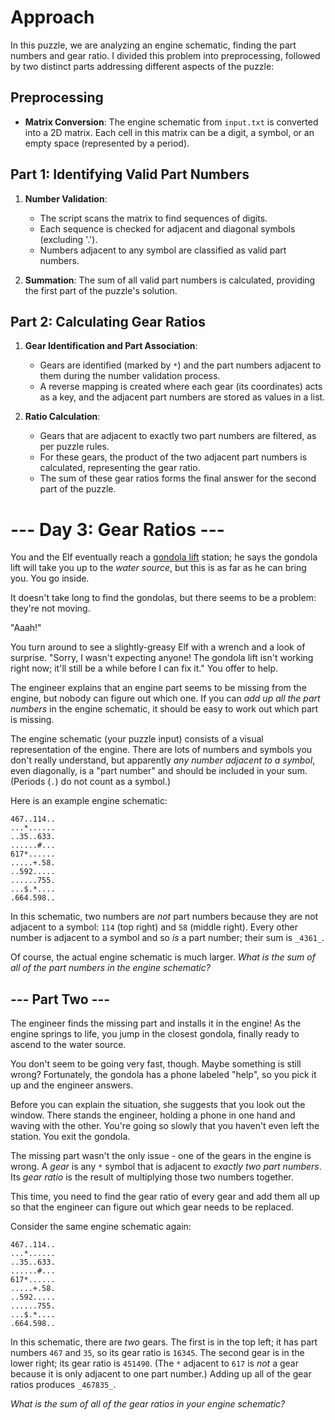 
# Approach

In this puzzle, we are analyzing an engine schematic, finding the part numbers and gear ratio. I divided this problem into preprocessing, followed by two distinct parts addressing different aspects of the puzzle:

## Preprocessing

-   **Matrix Conversion**: The engine schematic from `input.txt` is converted into a 2D matrix. Each cell in this matrix can be a digit, a symbol, or an empty space (represented by a period).

## Part 1: Identifying Valid Part Numbers

1.  **Number Validation**:
    
    -   The script scans the matrix to find sequences of digits.
    -   Each sequence is checked for adjacent and diagonal symbols (excluding '.').
    -   Numbers adjacent to any symbol are classified as valid part numbers.
2.  **Summation**: The sum of all valid part numbers is calculated, providing the first part of the puzzle's solution.
    

## Part 2: Calculating Gear Ratios

1.  **Gear Identification and Part Association**:
    
    -    Gears are identified (marked by `*`) and the part numbers adjacent to them during the number validation process.
    -   A reverse mapping is created where each gear (its coordinates) acts as a key, and the adjacent part numbers are stored as values in a list.
2.  **Ratio Calculation**:
    
    -   Gears that are adjacent to exactly two part numbers are filtered, as per puzzle rules.
    -   For these gears, the product of the two adjacent part numbers is calculated, representing the gear ratio.
    -   The sum of these gear ratios forms the final answer for the second part of the puzzle.

# --- Day 3: Gear Ratios ---

You and the Elf eventually reach a  [gondola lift](https://en.wikipedia.org/wiki/Gondola_lift)  station; he says the gondola lift will take you up to the  _water source_, but this is as far as he can bring you. You go inside.

It doesn't take long to find the gondolas, but there seems to be a problem: they're not moving.

"Aaah!"

You turn around to see a slightly-greasy Elf with a wrench and a look of surprise. "Sorry, I wasn't expecting anyone! The gondola lift isn't working right now; it'll still be a while before I can fix it." You offer to help.

The engineer explains that an engine part seems to be missing from the engine, but nobody can figure out which one. If you can  _add up all the part numbers_  in the engine schematic, it should be easy to work out which part is missing.

The engine schematic (your puzzle input) consists of a visual representation of the engine. There are lots of numbers and symbols you don't really understand, but apparently  _any number adjacent to a symbol_, even diagonally, is a "part number" and should be included in your sum. (Periods (`.`) do not count as a symbol.)

Here is an example engine schematic:

```
467..114..
...*......
..35..633.
......#...
617*......
.....+.58.
..592.....
......755.
...$.*....
.664.598..

```

In this schematic, two numbers are  _not_  part numbers because they are not adjacent to a symbol:  `114`  (top right) and  `58`  (middle right). Every other number is adjacent to a symbol and so  _is_  a part number; their sum is  `_4361_`.

Of course, the actual engine schematic is much larger.  _What is the sum of all of the part numbers in the engine schematic?_

## --- Part Two ---

The engineer finds the missing part and installs it in the engine! As the engine springs to life, you jump in the closest gondola, finally ready to ascend to the water source.

You don't seem to be going very fast, though. Maybe something is still wrong? Fortunately, the gondola has a phone labeled "help", so you pick it up and the engineer answers.

Before you can explain the situation, she suggests that you look out the window. There stands the engineer, holding a phone in one hand and waving with the other. You're going so slowly that you haven't even left the station. You exit the gondola.

The missing part wasn't the only issue - one of the gears in the engine is wrong. A  _gear_  is any  `*`  symbol that is adjacent to  _exactly two part numbers_. Its  _gear ratio_  is the result of  multiplying  those two numbers together.

This time, you need to find the gear ratio of every gear and add them all up so that the engineer can figure out which gear needs to be replaced.

Consider the same engine schematic again:

```
467..114..
...*......
..35..633.
......#...
617*......
.....+.58.
..592.....
......755.
...$.*....
.664.598..

```

In this schematic, there are  _two_  gears. The first is in the top left; it has part numbers  `467`  and  `35`, so its gear ratio is  `16345`. The second gear is in the lower right; its gear ratio is  `451490`. (The  `*`  adjacent to  `617`  is  _not_  a gear because it is only adjacent to one part number.) Adding up all of the gear ratios produces  `_467835_`.

_What is the sum of all of the gear ratios in your engine schematic?_